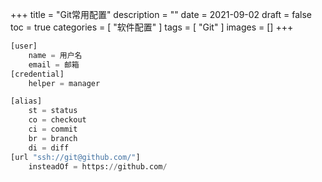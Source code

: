 +++
title = "Git常用配置"
description = ""
date = 2021-09-02
draft = false
toc = true
categories = [
  "软件配置"
]
tags = [
  "Git"
]
images = []
+++

```terraform
[user]
	name = 用户名
	email = 邮箱
[credential]
	helper = manager

[alias]
	st = status
	co = checkout
	ci = commit
	br = branch
	di = diff
[url "ssh://git@github.com/"]
	insteadOf = https://github.com/

```